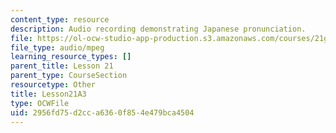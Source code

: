 ```yaml
---
content_type: resource
description: Audio recording demonstrating Japanese pronunciation.
file: https://ol-ocw-studio-app-production.s3.amazonaws.com/courses/21g-504-japanese-iv-spring-2009/2956fd75d2cca6360f854e479bca4504_Lesson21A3.mp3
file_type: audio/mpeg
learning_resource_types: []
parent_title: Lesson 21
parent_type: CourseSection
resourcetype: Other
title: Lesson21A3
type: OCWFile
uid: 2956fd75-d2cc-a636-0f85-4e479bca4504
---
```

